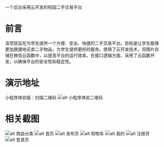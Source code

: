 一个后台采用云开发的校园二手交易平台
# 前言
该项目旨在为学生提供一个方便、安全、快捷的二手交易平台。目标是让学生能够更加便捷地买卖二手物品，为学生提供更好的服务。使用了云开发技术，将图片存储在微信云函数中，以提高平台的运行效率。在接口逻辑方面，采用了云函数开发，以确保平台的安全性和稳定性。
# 演示地址
小程序体验版：扫描二维码
![alt 小程序体验二维码](img/experience.jpeg)
# 相关截图
![alt 商品分类](img/截图1.png)
![alt 首页](img/截图2.png)
![alt 发布页](img/截图3.png)
![alt 购物车](img/截图4.png)
![alt 我的](img/截图5.png)
![alt 注册页](img/截图6.png)
![alt 登录页](img/截图7.png)
